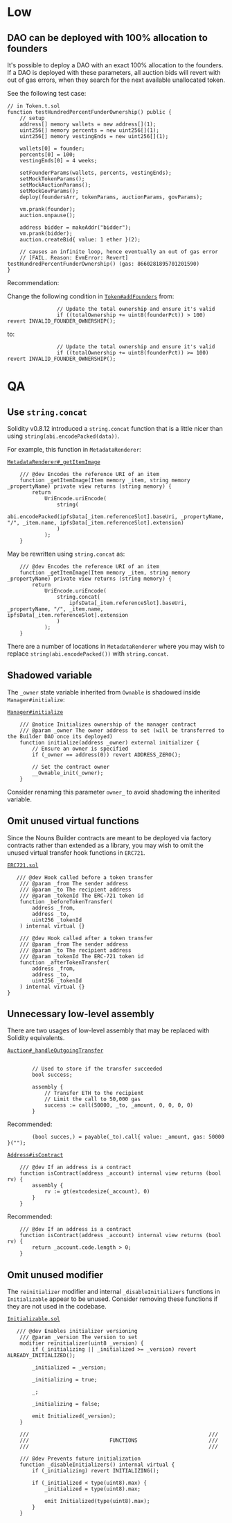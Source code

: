 # Low

## DAO can be deployed with 100% allocation to founders

It's possible to deploy a DAO with an exact 100% allocation to the founders. If a DAO is deployed with these parameters, all auction bids will revert with out of gas errors, when they search for the next available unallocated token.

See the following test case:

```solidity
// in Token.t.sol
function testHundredPercentFunderOwnership() public {
    // setup
    address[] memory wallets = new address[](1);
    uint256[] memory percents = new uint256[](1);
    uint256[] memory vestingEnds = new uint256[](1);

    wallets[0] = founder;
    percents[0] = 100;
    vestingEnds[0] = 4 weeks;

    setFounderParams(wallets, percents, vestingEnds);
    setMockTokenParams();
    setMockAuctionParams();
    setMockGovParams();
    deploy(foundersArr, tokenParams, auctionParams, govParams);

    vm.prank(founder);
    auction.unpause();

    address bidder = makeAddr("bidder");
    vm.prank(bidder);
    auction.createBid{ value: 1 ether }(2);

    // causes an infinite loop, hence eventually an out of gas error
    // [FAIL. Reason: EvmError: Revert] testHundredPercentFunderOwnership() (gas: 8660281895701201590)
}
```

Recommendation:

Change the following condition in [`Token#addFounders`](https://github.com/code-423n4/2022-09-nouns-builder/blob/7e9fddbbacdd7d7812e912a369cfd862ee67dc03/src/token/Token.sol#L87-L88) from:

```solidity
                // Update the total ownership and ensure it's valid
                if ((totalOwnership += uint8(founderPct)) > 100) revert INVALID_FOUNDER_OWNERSHIP();
```

to:

```solidity
                // Update the total ownership and ensure it's valid
                if ((totalOwnership += uint8(founderPct)) >= 100) revert INVALID_FOUNDER_OWNERSHIP();
```

# QA

## Use `string.concat`

Solidity v0.8.12 introduced a `string.concat` function that is a little nicer than using `string(abi.encodePacked(data))`.

For example, this function in `MetadataRenderer`:

[`MetadataRenderer#_getItemImage`](https://github.com/code-423n4/2022-09-nouns-builder/blob/7e9fddbbacdd7d7812e912a369cfd862ee67dc03/src/token/metadata/MetadataRenderer.sol#L254-L262)

```solidity
    /// @dev Encodes the reference URI of an item
    function _getItemImage(Item memory _item, string memory _propertyName) private view returns (string memory) {
        return
            UriEncode.uriEncode(
                string(
                    abi.encodePacked(ipfsData[_item.referenceSlot].baseUri, _propertyName, "/", _item.name, ipfsData[_item.referenceSlot].extension)
                )
            );
    }
```

May be rewritten using `string.concat` as:

```solidity
    /// @dev Encodes the reference URI of an item
    function _getItemImage(Item memory _item, string memory _propertyName) private view returns (string memory) {
        return
            UriEncode.uriEncode(
                string.concat(
                    ipfsData[_item.referenceSlot].baseUri, _propertyName, "/", _item.name, ipfsData[_item.referenceSlot].extension
                )
            );
    }
```

There are a number of locations in `MetadataRenderer` where you may wish to replace `string(abi.encodePacked())` with `string.concat`.

## Shadowed variable

The `_owner` state variable inherited from `Ownable` is shadowed inside `Manager#initialize`:

[`Manager#initialize`](https://github.com/code-423n4/2022-09-nouns-builder/blob/7e9fddbbacdd7d7812e912a369cfd862ee67dc03/src/manager/Manager.sol#L78-L86)

```solidity
    /// @notice Initializes ownership of the manager contract
    /// @param _owner The owner address to set (will be transferred to the Builder DAO once its deployed)
    function initialize(address _owner) external initializer {
        // Ensure an owner is specified
        if (_owner == address(0)) revert ADDRESS_ZERO();

        // Set the contract owner
        __Ownable_init(_owner);
    }
```

Consider renaming this parameter `owner_` to avoid shadowing the inherited variable.


## Omit unused virtual functions

Since the Nouns Builder contracts are meant to be deployed via factory contracts rather than extended as a library, you may wish to omit the unused virtual transfer hook functions in `ERC721`.

[`ERC721.sol`](https://github.com/code-423n4/2022-09-nouns-builder/blob/7e9fddbbacdd7d7812e912a369cfd862ee67dc03/src/lib/token/ERC721.sol#L231-L251)

```solidity
   /// @dev Hook called before a token transfer
    /// @param _from The sender address
    /// @param _to The recipient address
    /// @param _tokenId The ERC-721 token id
    function _beforeTokenTransfer(
        address _from,
        address _to,
        uint256 _tokenId
    ) internal virtual {}

    /// @dev Hook called after a token transfer
    /// @param _from The sender address
    /// @param _to The recipient address
    /// @param _tokenId The ERC-721 token id
    function _afterTokenTransfer(
        address _from,
        address _to,
        uint256 _tokenId
    ) internal virtual {}
}

```

## Unnecessary low-level assembly

There are two usages of low-level assembly that may be replaced with Solidity equivalents.

[`Auction#_handleOutgoingTransfer`](https://github.com/code-423n4/2022-09-nouns-builder/blob/7e9fddbbacdd7d7812e912a369cfd862ee67dc03/src/auction/Auction.sol#L347-L355)

```solidity

        // Used to store if the transfer succeeded
        bool success;

        assembly {
            // Transfer ETH to the recipient
            // Limit the call to 50,000 gas
            success := call(50000, _to, _amount, 0, 0, 0, 0)
        }
```

Recommended:

```solidity
        (bool succes,) = payable(_to).call{ value: _amount, gas: 50000 }("");
```

[`Address#isContract`](https://github.com/code-423n4/2022-09-nouns-builder/blob/7e9fddbbacdd7d7812e912a369cfd862ee67dc03/src/lib/utils/Address.sol#L29-L34)

```solidity
    /// @dev If an address is a contract
    function isContract(address _account) internal view returns (bool rv) {
        assembly {
            rv := gt(extcodesize(_account), 0)
        }
    }
```

Recommended:

```solidity
    /// @dev If an address is a contract
    function isContract(address _account) internal view returns (bool rv) {
        return _account.code.length > 0;
    }
```

## Omit unused modifier

The `reinitializer` modifier and internal `_disableInitializers` functions in `Initializable` appear to be unused. Consider removing these functions if they are not used in the codebase.

[`Initializable.sol`](https://github.com/code-423n4/2022-09-nouns-builder/blob/7e9fddbbacdd7d7812e912a369cfd862ee67dc03/src/lib/utils/Initializable.sol#L53-L82)

```solidity
   /// @dev Enables initializer versioning
    /// @param _version The version to set
    modifier reinitializer(uint8 _version) {
        if (_initializing || _initialized >= _version) revert ALREADY_INITIALIZED();

        _initialized = _version;

        _initializing = true;

        _;

        _initializing = false;

        emit Initialized(_version);
    }

    ///                                                          ///
    ///                          FUNCTIONS                       ///
    ///                                                          ///

    /// @dev Prevents future initialization
    function _disableInitializers() internal virtual {
        if (_initializing) revert INITIALIZING();

        if (_initialized < type(uint8).max) {
            _initialized = type(uint8).max;

            emit Initialized(type(uint8).max);
        }
    }
```